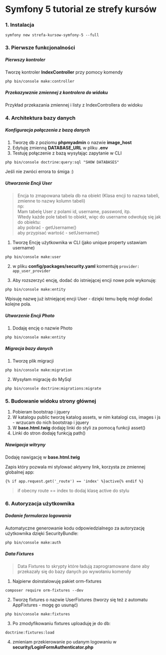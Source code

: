 # Symfony 5 tutorial ze strefy kursów

### 1. Instalacja
```
symfony new strefa-kursow-symfony-5 --full
```

### 3. Pierwsze funkcjonalności

##### Pierwszy kontroler

Tworzę kontroler <b>IndexController</b> przy pomocy komendy
```
php bin/console make:controller
```

##### Przekazywznie zmiennej z kontrolera do widoku
Przykład przekazania zmiennej i listy z IndexControllera do widoku

### 4. Architektura bazy danych

##### Konfiguracja połączenia z bazą danych
1. Tworzę db z poziomu <b>phpmyadmin</b> o nazwie <b>image_host</b>
2. Edytuję zmienną <b>DATABASE_URL</b> w pliku <b>.env</b>
3. Testuję połączenie z bazą wysyłając zapytanie w CLI
```
php bin/console doctrine:query:sql "SHOW DATABASES"
```
Jeśli nie zwróci errora to śmiga :)

##### Utworzenie Encji User
> Encja to zmapowana tabela db na obiekt (Klasa encji to nazwa tabeli, zmienne to nazwy kolumn tabeli)  
> np:  
> Mam tabelę User z polami id, username, password, itp.  
> Wtedy każde pole tabeli to obiekt, więc do username odwołuję się jak do obiektu:  
> aby pobrać - getUsername()  
> aby przypisać wartość - setUsername()

1. Tworzę Encję użytkownika w CLI (jako unique property ustawiam username)
```
php bin/console make:user
```

2. w pliku <b>config/packages/security.yaml</b> komentuję `provider: app_user_provider`  

3. Aby rozszerzyć encję, dodać do istniejącej encji nowe pole wykonuję:
```
php bin/console make:entity
```
Wpisuję nazwę już istniejącej encji User - dzięki temu będę mógł dodać kolejne pola.

##### Utworzenie Encji Photo
1. Dodaję encję o nazwie Photo
```
php bin/console make:entity
```


##### Migracja bazy danych

1. Tworzę plik migracji
```
php bin/console make:migration
```

2. Wysyłam migrację do MySql
```
php bin/console doctrine:migrations:migrate
```

### 5. Budowanie widoku strony głównej
1. Pobieram bootstrap i jquery  
2. W katalogu public tworzę katalog assets, w nim katalogi css, images i js - wrzucam do nich bootstrap i jquery  
3. W <b>base.html.twig</b> dodaję linki do styli za pomocą funkcji asset()
4. Linki do stron dodaję funkcją path()

##### Nawigacja witryny
Dodaję nawigację w <b>base.html.twig</b>  

Zapis który pozwala mi stylować aktywny link, korzysta ze zmiennej globalnej app:
```
{% if app.request.get('_route') == 'index' %}active{% endif %}
```
> if obecny route == index to dodaj klasę active do stylu

### 6. Autoryzacja użytkownika

##### Dodanie formularza logowania
Automatyczne generowanie kodu odpowiedzialnego za autoryzację użytkownika dzięki SecurityBundle:
```
php bin/console make:auth
```

##### Data Fixtures
> Data Fixtures to skrypty które ładują zaprogramowane dane aby przekazały się do bazy danych po wywołaniu komendy

1. Najpierw doinstalowuję pakiet orm-fixtures
```
composer require orm-fixtures --dev
```

2. Tworzę fixtures o nazwie UserFixtures (tworzy się też z automatu AppFixtures - mogę go usunąć)
```
php bin/console make:fixtures
``` 

3. Po zmodyfikowaniu fixtures uploaduję je do db:
```
doctrine:fixtures:load
``` 

4. zmieniam przekierowanie po udanym logowaniu w <b>security/LoginFormAuthenticator.php</b>
